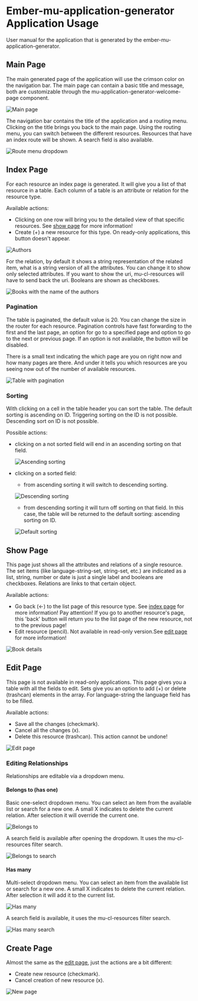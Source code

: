 # Ember-mu-application-generator Application Usage

User manual for the application that is generated by the ember-mu-application-generator.

## Main Page
The main generated page of the application will use the crimson color on the navigation bar. The main page can contain a basic title and message, both are customizable through the mu-application-generator-welcome-page component.

![Main page](images/mainpage.png)

The navigation bar contains the title of the application and a routing menu. Clicking on the title brings you back to the main page. Using the routing menu, you can switch between the different resources. Resources that have an index route will be shown. A search field is also available.

![Route menu dropdown](images/routemenu.png)

## Index Page

For each resource an index page is generated. It will give you a list of that resource in a table. Each column of a table is an attribute or relation for the resource type.

Available actions:
- Clicking on one row will bring you to the detailed view of that specific resources. See [show page](#show-page) for more information!
- Create (+) a new resource for this type. On ready-only applications, this button doesn't appear.

![Authors](images/index1.png)


For the relation, by default it shows a string representation of the related item, what is a string version of all the attributes. You can change it to show only selected attributes. If you want to show the uri, mu-cl-resources will have to send back the uri.
Booleans are shown as checkboxes.

![Books with the name of the authors](images/index2.png)

### Pagination

The table is paginated, the default value is 20. You can change the size in the router for each resource. Pagination controls have fast forwarding to the first and the last page, an option for go to a specified page and option to go to the next or previous page. If an option is not available, the button will be disabled.

There is a small text indicating the which page are you on right now and how many pages are there. And under it tells you which resources are you seeing now out of the number of available resources.

![Table with pagination](images/pagination.png)

### Sorting

With clicking on a cell in the table header you can sort the table. The default sorting is ascending on ID. Triggering sorting on the ID is not possible. Descending sort on ID is not possible.

Possible actions:
- clicking on a not sorted field will end in an ascending sorting on that field.

  ![Ascending sorting](images/asc-sort.png)
- clicking on a sorted field:
  - from ascending sorting it will switch to descending sorting.

  ![Descending sorting](images/desc-sort.png)
  - from descending sorting it will turn off sorting on that field. In this case, the table will be returned to the default sorting: ascending sorting on ID.

  ![Default sorting](images/no-sort.png)

## Show Page

This page just shows all the attributes and relations of a single resource. The set items (like language-string-set, string-set, etc.) are indicated as a list, string, number or date is just a single label and booleans are checkboxes. Relations are links to that certain object.

Available actions:
- Go back (<-) to the list page of this resource type. See [index page](#index-page) for more information! Pay attention! If you go to another resource's page, this 'back' button will return you to the list page of the new resource, not to the previous page!
- Edit resource (pencil). Not available in read-only version.See [edit page](#edit-page) for more information!

![Book details](images/details.png)

## Edit Page

This page is not available in read-only applications. This page gives you a table with all the fields to edit. Sets give you an option to add (+) or delete (trashcan) elements in the array. For language-string the language field has to be filled.

Available actions:
- Save all the changes (checkmark).
- Cancel all the changes (x).
- Delete this resource (trashcan). This action cannot be undone!

![Edit page](images/edit-page.png)

### Editing Relationships

Relationships are editable via a dropdown menu.

#### Belongs to (has one)

Basic one-select dropdown menu. You can select an item from the available list or search for a new one. A small X indicates to delete the current relation. After selection it will override the current one.

![Belongs to](images/belongs-to.png)

A search field is available after opening the dropdown. It uses the mu-cl-resources filter search.

![Belongs to search](images/belongs-to-search.png)

#### Has many

Multi-select dropdown menu. You can select an item from the available list or search for a new one. A small X indicates to delete the current relation. After selection it will add it to the current list.

![Has many](images/has-many.png)

A search field is available, it uses the mu-cl-resources filter search.

![Has many search](images/has-many-search.png)

## Create Page

Almost the same as the [edit page](#edit-page), just the actions are a bit different:
- Create new resource (checkmark).
- Cancel creation of new resource (x).

![New page](images/new.png)
